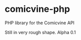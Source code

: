 comicvine-php
=============

PHP library for the Comicvine API

Still in very rough shape. Alpha 0.1